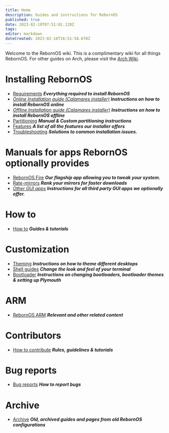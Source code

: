 ```yaml
---
title: Home
description: Guides and instructions for RebornOS
published: true
date: 2023-02-19T07:51:01.128Z
tags: 
editor: markdown
dateCreated: 2023-02-18T16:51:58.670Z
---
```


Welcome to the RebornOS wiki. This is a complimentary wiki for all things RebornOS. For other guides on Arch, please visit the [Arch Wiki](https://wiki.archlinux.org).

# Installing RebornOS
- [Requirements](/en/installation/requirements) ***Everything required to install RebornOS*** 
- [_Online Installation guide (Calamares installer)_](/en/installation/online) ***Instructions on how to install RebornOS online***
- [_Offline Installation guide (Calamares installer)_](/en/installation/offline) ***Instructions on how to install RebornOS offline*** 
- [Partitioning](/en/installation/partitioning) ***Manual & Custom partitioning instructions*** 
- [Features](/en/installation/features) ***A list of all the features our installer offers*** 
- [Troubleshooting](/en/installation/troubleshooting) ***Solutions to common installation issues.***

# Manuals for apps RebornOS optionally provides
- [RebornOS Fire](/en/apps/rebornosfire) ***Our flagship app allowing you to tweak your system.*** 
- [Rate-mirrors](/en/apps/rate-mirrors) ***Rank your mirrors for faster downloads*** 
- [*Other GUI apps*](/en/apps) ***Instructions for all third party GUI apps we optionally offer.***

# How to
- [How to](/en/howto) ***Guides & tutorials***

# Customization
- [Theming](/en/customization/theming) ***Instructions on how to theme different desktops*** 
- [Shell guides](/en/customization/shell) ***Change the look and feel of your terminal*** 
- [Bootloader](/en/customization/bootloader) ***Instructions on changing bootloaders, bootloader themes & setting up Plymouth*** 

# ARM
- [RebornOS ARM](/en/arm) ***Relevant and other related content*** 
# Contributors 
- [How to contribute](/en/howto/contribute) ***Rules, guidelines & tutorials***

# Bug reports
- [Bug reports](/en/howto/bugreports) ***How to report bugs***

# Archive
- [Archive](/en/archive) ***Old, archived guides and pages from old RebornOS configurations***